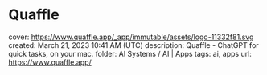 # Quaffle

cover: https://www.quaffle.app/_app/immutable/assets/logo-11332f81.svg
created: March 21, 2023 10:41 AM (UTC)
description: Quaffle - ChatGPT for quick tasks, on your mac.
folder: AI Systems / AI | Apps
tags: ai, apps
url: https://www.quaffle.app/